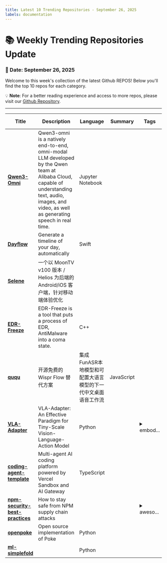 ```yaml
---
title: Latest 10 Trending Repositories - September 26, 2025
labels: documentation
---
```

# 📚 Weekly Trending Repositories Update

### 📅 Date: September 26, 2025

Welcome to this week's collection of the latest Github REPOS! Below you'll find the top 10 repos for each category.

💡 **Note**: For a better reading experience and access to more repos, please visit our [Github Repository](https://github.com/marc-ko/daily-trending-repo).

---

| **Title** | **Description** | **Language** | **Summary** | **Tags** | **Stars Count** |
| --- | --- | --- | --- | --- | --- |
| **[Qwen3-Omni](https://github.com/QwenLM/Qwen3-Omni)** | Qwen3-omni is a natively end-to-end, omni-modal LLM developed by the Qwen team at Alibaba Cloud, capable of understanding text, audio, images, and video, as well as generating speech in real time. | Jupyter Notebook |  |  | 2065 |
| **[Dayflow](https://github.com/JerryZLiu/Dayflow)** | Generate a timeline of your day, automatically | Swift |  |  | 1411 |
| **[Selene](https://github.com/MoonTechLab/Selene)** | 一个以 MoonTV v100 版本 / Helios 为后端的 Android/iOS 客户端，针对移动端体验优化 |  |  |  | 955 |
| **[EDR-Freeze](https://github.com/TwoSevenOneT/EDR-Freeze)** | EDR-Freeze is a tool that puts a process of EDR, AntiMalware into a coma state. | C++ |  |  | 489 |
| **[ququ](https://github.com/yan5xu/ququ)** | 开源免费的 Wispr Flow 替代方案 | 集成FunASR本地模型和可配置大语言模型的下一代中文桌面语音工作流 | JavaScript |  | <details><summary>ai-te...</summary><p>ai-text-processing, chinese-speech-recognition, electron-app, funasr, local-processing, open-source, privacy-first, speech-to-text, voice-dictation, wispr-flow-alternative</p></details> | 480 |
| **[VLA-Adapter](https://github.com/OpenHelix-Team/VLA-Adapter)** | VLA-Adapter: An Effective Paradigm for Tiny-Scale Vision-Language-Action Model | Python |  | <details><summary>embod...</summary><p>embodied-ai, robotics, vision-language-action-model</p></details> | 400 |
| **[coding-agent-template](https://github.com/vercel-labs/coding-agent-template)** | Multi-agent AI coding platform powered by Vercel Sandbox and AI Gateway | TypeScript |  |  | 292 |
| **[npm-security-best-practices](https://github.com/bodadotsh/npm-security-best-practices)** | How to stay safe from NPM supply chain attacks |  |  | <details><summary>aweso...</summary><p>awesome, deno, javascript, list, nodejs, npm, pnpm, security, yarn</p></details> | 256 |
| **[openpoke](https://github.com/shlokkhemani/openpoke)** | Open source implementation of Poke  | Python |  |  | 250 |
| **[ml-simplefold](https://github.com/apple/ml-simplefold)** |  | Python |  |  | 183 |

